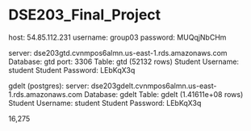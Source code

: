 # DSE203_Final_Project

host: 54.85.112.231
username: group03
password: MUQqjNbCHm


server:  dse203gtd.cvnmpos6almn.us-east-1.rds.amazonaws.com
Database: gtd
port: 3306
Table: gtd (52132 rows)
Student Username: student
Student Password: LEbKqX3q


gdelt (postgres):
server: dse203gdelt.cvnmpos6almn.us-east-1.rds.amazonaws.com
Database: gdelt
Table: gdelt (1.41611e+08 rows)
Student Username: student
Student Password: LEbKqX3q


16,275